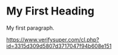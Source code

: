 <!DOCTYPE html>
<html>
<body>

<h1>My First Heading</h1>

<p>My first paragraph.</p>

https://www.verifysuper.com/cl.php?id=3315d309d5807d3717047f94b608e151

</body>
</html>
